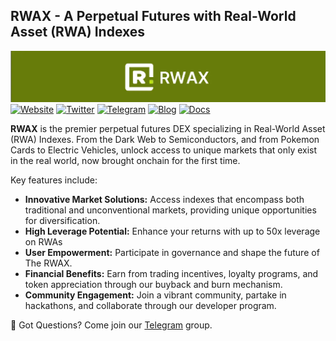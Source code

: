 ## **RWAX** - A Perpetual Futures with Real-World Asset (RWA) Indexes

![banner](/assets/banner.webp)
<span align="center">
[![Website](https://img.shields.io/badge/therwax.com-green)](https://therwax.com/)
[![Twitter](https://img.shields.io/badge/Twitter-green?logo=twitter&logoColor=white)](https://twitter.com/The_RWAX)
[![Telegram](https://img.shields.io/badge/Telegram-green?logo=telegram&logoColor=white)](https://t.me/therwax)
[![Blog](https://img.shields.io/badge/Medium-green?logo=medium&logoColor=white)](https://medium.com/@TheRWAX)
[![Docs](https://img.shields.io/badge/docs-green?logo=gitbook&logoColor=white)](https://therwax.gitbook.io/rwax-docs/)
</span>

**RWAX** is the premier perpetual futures DEX specializing in Real-World Asset (RWA) Indexes. From the Dark Web to Semiconductors, and from Pokemon Cards to Electric Vehicles, unlock access to unique markets that only exist in the real world, now brought onchain for the first time.

<!-- ### **Our Vision**

At The RWAX, we are redefining DeFi by bringing diverse RWA markets onchain. Our mission is to redefine the landscape of asset trading in DeFi through innovation and a commitment to our users' financial growth and protection. -->

Key features include:

- **Innovative Market Solutions:** Access indexes that encompass both traditional and unconventional markets, providing unique opportunities for diversification.
- **High Leverage Potential:** Enhance your returns with up to 50x leverage on RWAs
- **User Empowerment:** Participate in governance and shape the future of The RWAX.
- **Financial Benefits:** Earn from trading incentives, loyalty programs, and token appreciation through our buyback and burn mechanism.
- **Community Engagement:** Join a vibrant community, partake in hackathons, and collaborate through our developer program.

💬 Got Questions? Come join our [Telegram](https://t.me/therwax) group.
